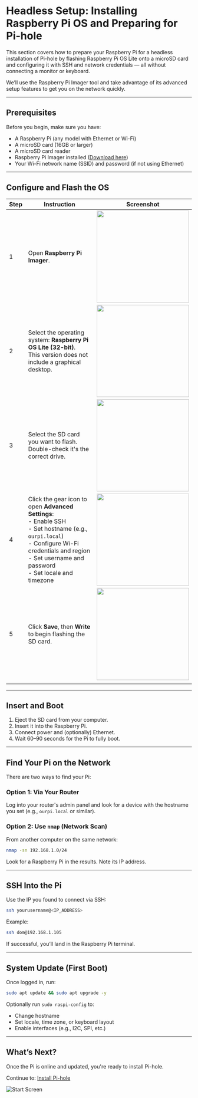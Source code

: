 # Headless Setup: Installing Raspberry Pi OS and Preparing for Pi-hole

This section covers how to prepare your Raspberry Pi for a headless installation of Pi-hole by flashing Raspberry Pi OS Lite onto a microSD card and configuring it with SSH and network credentials — all without connecting a monitor or keyboard.

We’ll use the Raspberry Pi Imager tool and take advantage of its advanced setup features to get you on the network quickly.

---

## Prerequisites

Before you begin, make sure you have:

- A Raspberry Pi (any model with Ethernet or Wi-Fi)
- A microSD card (16GB or larger)
- A microSD card reader
- Raspberry Pi Imager installed ([Download here](https://www.raspberrypi.com/software/))
- Your Wi-Fi network name (SSID) and password (if not using Ethernet)

---

## Configure and Flash the OS

| Step | Instruction                                                                                                                                                                                                                   | Screenshot                                           |
| ---- | ----------------------------------------------------------------------------------------------------------------------------------------------------------------------------------------------------------------------------- | ---------------------------------------------------- |
| 1    | Open **Raspberry Pi Imager**.                                                                                                                                                                                                 | <img src="assets/imager_start.png" width="250px">    |
| 2    | Select the operating system: **Raspberry Pi OS Lite (32-bit)**.<br>This version does not include a graphical desktop.                                                                                                         | <img src="assets/imager-lite.png" width="250px">     |
| 3    | Select the SD card you want to flash.<br>Double-check it's the correct drive.                                                                                                                                                 | <img src="assets/imager-storage.png" width="250px">  |
| 4    | Click the gear icon to open **Advanced Settings**:<br>- Enable SSH<br>- Set hostname (e.g., <code>ourpi.local</code>)<br>- Configure Wi-Fi credentials and region<br>- Set username and password<br>- Set locale and timezone | <img src="assets/imager-settings.png" width="250px"> |
| 5    | Click **Save**, then **Write** to begin flashing the SD card.                                                                                                                                                                 | <img src="assets/imager-write.png" width="250px">    |
|      |

---

## Insert and Boot

1. Eject the SD card from your computer.
2. Insert it into the Raspberry Pi.
3. Connect power and (optionally) Ethernet.
4. Wait 60–90 seconds for the Pi to fully boot.

---

## Find Your Pi on the Network

There are two ways to find your Pi:

### Option 1: Via Your Router

Log into your router's admin panel and look for a device with the hostname you set (e.g., `ourpi.local` or similar).

### Option 2: Use `nmap` (Network Scan)

From another computer on the same network:

```bash
nmap -sn 192.168.1.0/24
```

Look for a Raspberry Pi in the results. Note its IP address.

---

## SSH Into the Pi

Use the IP you found to connect via SSH:

```bash
ssh yourusername@<IP_ADDRESS>
```

Example:

```bash
ssh dom@192.168.1.105
```

If successful, you’ll land in the Raspberry Pi terminal.

---

## System Update (First Boot)

Once logged in, run:

```bash
sudo apt update && sudo apt upgrade -y
```

Optionally run `sudo raspi-config` to:
- Change hostname
- Set locale, time zone, or keyboard layout
- Enable interfaces (e.g., I2C, SPI, etc.)

---

## What’s Next?

Once the Pi is online and updated, you're ready to install Pi-hole.

Continue to: [Install Pi-hole](pi-hole.md)


![Start Screen](assets/imager_start.png)

